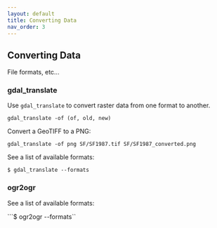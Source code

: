 ```yaml
---
layout: default
title: Converting Data
nav_order: 3
---
```


## Converting Data

File formats, etc...

### gdal_translate

Use ```gdal_translate``` to convert raster data from one format to another. 

```
gdal_translate -of (of, old, new)
```
Convert a GeoTIFF to a PNG:

```
gdal_translate -of png SF/SF1987.tif SF/SF1987_converted.png
```

See a list of available formats:

```$ gdal_translate --formats```

### ogr2ogr

See a list of available formats:

```$ ogr2ogr --formats``
